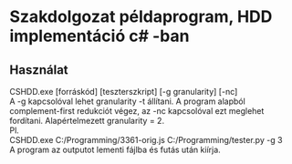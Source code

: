 # Szakdolgozat példaprogram, HDD implementáció c# -ban
## Használat

CSHDD.exe [forráskód] [teszterszkript] [-g granularity] [-nc]\
A -g kapcsolóval lehet granularity -t állítani. A program alapból complement-first redukciót végez, az -nc kapcsolóval ezt meglehet fordítani. Alapértelmezett granularity = 2.\
Pl.\
CSHDD.exe C:/Programming/3361-orig.js C:/Programming/tester.py -g 3\
A program az outputot lementi fájlba és futás után kiírja.
